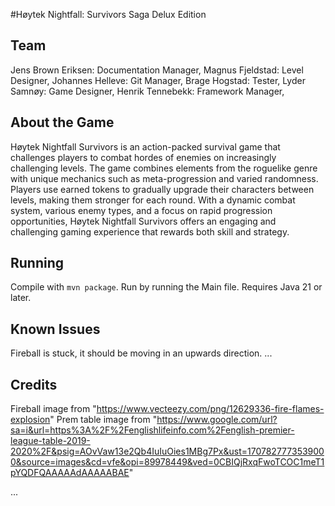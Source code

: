 #Høytek Nightfall: Survivors Saga Delux Edition


## Team
Jens Brown Eriksen: Documentation Manager, 
Magnus Fjeldstad: Level Designer, 
Johannes Helleve: Git Manager, 
Brage Hogstad: Tester, 
Lyder Samnøy: Game Designer, 
Henrik Tennebekk: Framework Manager, 

## About the Game
Høytek Nightfall Survivors is an action-packed survival game that challenges players to combat hordes of enemies on increasingly challenging levels. The game combines elements from the roguelike genre with unique mechanics such as meta-progression and varied randomness. Players use earned tokens to gradually upgrade their characters between levels, making them stronger for each round. With a dynamic combat system, various enemy types, and a focus on rapid progression opportunities, Høytek Nightfall Survivors offers an engaging and challenging gaming experience that rewards both skill and strategy.

## Running
Compile with `mvn package`.
Run by running the Main file.
Requires Java 21 or later.

## Known Issues
Fireball is stuck, it should be moving in an upwards direction.
...

## Credits
Fireball image from "https://www.vecteezy.com/png/12629336-fire-flames-explosion"
Prem table image from "https://www.google.com/url?sa=i&url=https%3A%2F%2Fenglishlifeinfo.com%2Fenglish-premier-league-table-2019-2020%2F&psig=AOvVaw13e2Qb4IuIuOies1MBg7Px&ust=1707827773539000&source=images&cd=vfe&opi=89978449&ved=0CBIQjRxqFwoTCOC1meT1pYQDFQAAAAAdAAAAABAE"


...
